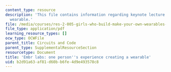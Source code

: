 ```yaml
---
content_type: resource
description: 'This file contains information regarding keynote lecture: creating a
  wearable.'
file: /media/courses/res-2-005-girls-who-build-make-your-own-wearables-workshop-spring-2015/b2d91a63af81d60bb6fe4d9e493578c8_MITRES_2_005S15_KeyNote.pdf
file_type: application/pdf
learning_resource_types: []
ocw_type: OCWFile
parent_title: Circuits and Code
parent_type: SupplementalResourceSection
resourcetype: Document
title: 'Embr labs: one person''s experience creating a wearable'
uid: b2d91a63-af81-d60b-b6fe-4d9e493578c8
---
```

